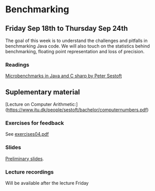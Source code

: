 # Benchmarking
## Friday Sep 18th to Thursday Sep 24th

The goal of this week is to understand the challenges and pitfalls in benchmarking Java code.
We will also touch on the statistics behind benchmarking, floating point representation and loss of precision.

### Readings
[Microbenchmarks in Java and C sharp by Peter Sestoft](benchmarkingNotes.pdf)

## Suplementary material
[Lecture on Computer Arithmetic:] (https://www.itu.dk/people/sestoft/bachelor/computernumbers.pdf)

### Exercises for feedback

See [exercises04.pdf](exercises04.pdf)

### Slides
[Preliminary slides](https://github.itu.dk/kasper/PCPP-Public/blob/Fall20/week04/lecture04_slides.pdf).

### Lecture recordings
Will be available after the lecture Friday

